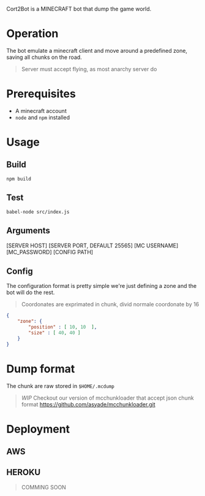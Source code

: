 Cort2Bot is a MINECRAFT bot that dump the game world.

# Operation
The bot emulate a minecraft client and move around a predefined zone, saving all chunks on the road.
> Server must accept flying, as most anarchy server do

# Prerequisites
- A minecraft account
- `node` and `npm` installed

# Usage
## Build
```shell
npm build
```

## Test
```shell
babel-node src/index.js
```

## Arguments
[SERVER HOST] [SERVER PORT, DEFAULT 25565] [MC USERNAME] [MC_PASSWORD] [CONFIG PATH]

## Config
The configuration format is pretty simple we're just defining a zone and the bot will do the rest.
> Coordonates are exprimated in chunk, divid normale coordonate by 16 
```json
{
    "zone": {
        "position" : [ 10, 10  ],
        "size" : [ 40, 40 ]
    }
}
```

# Dump format
The chunk are raw stored in `$HOME/.mcdump`
> *WIP* Checkout our version of mcchunkloader that accept json chunk format https://github.com/asyade/mcchunkloader.git

# Deployment
## AWS
## HEROKU
> COMMING SOON

